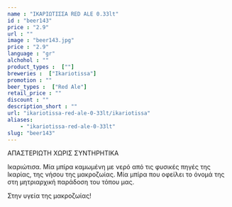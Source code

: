 ```yaml
---
name : "ΙΚΑΡΙΩΤΙΣΣΑ RED ALE 0.33lt"
id : "beer143"
price : "2.9"
url : ""
image : "beer143.jpg"
price : "2.9"
language : "gr"
alchohol : ""
product_types :  [""]
breweries :  ["Ikariotissa"]
promotion : ""
beer_types :  ["Red Ale"]
retail_price : ""
discount : ""
description_short : ""
url: "ikariotissa-red-ale-0-33lt/ikariotissa"
aliases: 
    - "ikariotissa-red-ale-0-33lt"
slug: "beer143"
---
```


ΑΠΑΣΤΕΡΙΩΤΗ ΧΩΡΙΣ ΣΥΝΤΗΡΗΤΙΚΑ

Ικαριώτισα. Μία μπίρα καμωμένη με νερό από τις φυσικές πηγές της Ικαρίας, της νήσου της μακροζωίας. Μία μπίρα που οφείλει το όνομά της στη μητριαρχική παράδοση του τόπου μας.

Στην υγεία της μακροζωίας!